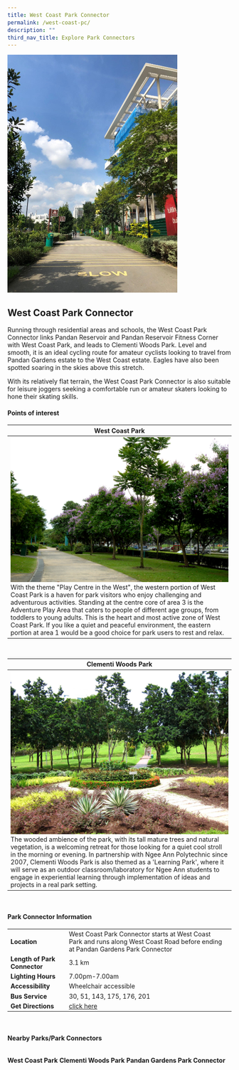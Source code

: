 ```yaml
---
title: West Coast Park Connector
permalink: /west-coast-pc/
description: ""
third_nav_title: Explore Park Connectors
---
```

![West Coast Park Connector](/images/west%20coast%20park%20connector.jpg)

## West Coast Park Connector

Running through residential areas and schools, the West Coast Park Connector links Pandan Reservoir and Pandan Reservoir Fitness Corner with West Coast Park, and leads to Clementi Woods Park. Level and smooth, it is an ideal cycling route for amateur cyclists looking to travel from Pandan Gardens estate to the West Coast estate. Eagles have also been spotted soaring in the skies above this stretch.

With its relatively flat terrain, the West Coast Park Connector is also suitable for leisure joggers seeking a comfortable run or amateur skaters looking to hone their skating skills.


#### Points of interest

| **West Coast Park**| 
| -------- | 
|![West Coast Park](/images/west%20coast%20park.jpg) With the theme "Play Centre in the West", the western portion of West Coast Park is a haven for park visitors who enjoy challenging and adventurous activities. Standing at the centre core of area 3 is the Adventure Play Area that caters to people of different age groups, from toddlers to young adults. This is the heart and most active zone of West Coast Park. If you like a quiet and peaceful environment, the eastern portion at area 1 would be a good choice for park users to rest and relax.

<br>

| **Clementi Woods Park**| 
| -------- | 
|![Clementi Woods Park](/images/clementi%20woods%20park.JPG) The wooded ambience of the park, with its tall mature trees and natural vegetation, is a welcoming retreat for those looking for a quiet cool stroll in the morning or evening. In partnership with Ngee Ann Polytechnic since 2007, Clementi Woods Park is also themed as a 'Learning Park', where it will serve as an outdoor classroom/laboratory for Ngee Ann students to engage in experiential learning through implementation of ideas and projects in a real park setting.

<br>

#### Park Connector Information

|  |  |  |
| -------- | -------- | -------- |
| **Location** | West Coast Park Connector starts at West Coast Park and runs along West Coast Road before ending at Pandan Gardens Park Connector |
| **Length of Park Connector** | 3.1 km  |
| **Lighting Hours** | 7.00pm-7.00am |
| **Accessibility** | Wheelchair accessible|
| **Bus Service** | 30, 51, 143, 175, 176, 201 |
| **Get Directions** | [click here](https://www.onemap.gov.sg/?lat=1.3109122&amp;lng=103.7562921) |

<br>

#### Nearby Parks/Park Connectors

|   |  |  |
| -------- | -------- | -------- |
**West Coast Park**
**Clementi Woods Park**
**Pandan Gardens Park Connector**